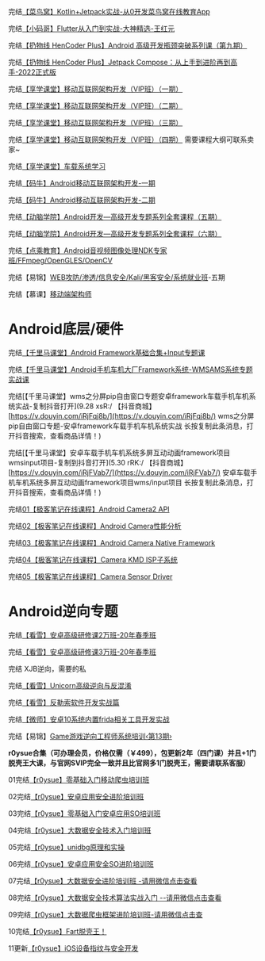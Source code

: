 完结[【菜鸟窝】Kotlin+Jetpack实战-从0开发菜鸟窝在线教育App](https://m.cniao5.com/course/10301)

完结[【小码哥】Flutter从入门到实战-大神精选-王红元](https://ke.qq.com/course/469774)

完结[【扔物线 HenCoder Plus】Android 高级开发瓶颈突破系列课（第九期）](https://edu.rengwuxian.com/detail/p_628461c9e4b0cedf38b34ece/6?product_id=p_628461c9e4b0cedf38b34ece)

完结[【扔物线 HenCoder Plus】Jetpack Compose：从上手到进阶再到高手-2022正式版](https://edu.rengwuxian.com/p/t_pc/goods_pc_detail/goods_detail/course_2Dpw6101YdL7bHFs5LFpYyzSUS6?fromH5=true)

完结[【享学课堂】移动互联网架构开发（VIP班）（一期）](https://ke.qq.com/course/347420#term_id=100413130)

完结[【享学课堂】移动互联网架构开发（VIP班）（二期）](https://ke.qq.com/course/347420#term_id=102247978)

完结[【享学课堂】移动互联网架构开发（VIP班）（三期）](https://ke.qq.com/course/347420#term_id=103755197)

完结[【享学课堂】移动互联网架构开发（VIP班）（四期）](https://ke.qq.com/course/347420#term_id=105816715) 需要课程大纲可联系卖家~

完结[【享学课堂】车载系统学习](https://ke.qq.com/course/5829844#term_id=106041574)

完结[【码牛】Android移动互联网架构开发-一期](https://ke.qq.com/course/2024962)

完结[【码牛】Android移动互联网架构开发-二期](https://ke.qq.com/course/2024962)

完结[【动脑学院】Android开发—高级开发专题系列全套课程（五期）](https://ke.qq.com/course/143145)

完结[【动脑学院】Android开发—高级开发专题系列全套课程（六期）](https://ke.qq.com/course/143145)

完结[【点乘教育】Android音视频图像处理NDK专家班/FFmpeg/OpenGLES/OpenCV](https://ke.qq.com/course/3855115#term_id=104004483)

完结【易锦】[WEB攻防/渗透/信息安全/Kali/黑客安全/系统就业班](https://ke.qq.com/course/415867)-五期

完结【慕课】[移动端架构师](https://class.imooc.com/sale/mobilearchitect)

# Android底层/硬件

完结[【千里马课堂】Android Framework基础合集+Input专题课](https://ke.qq.com/course/package/77595#)

完结[【千里马课堂】Android手机车机大厂Framework系统-WMSAMS系统专题实战课](https://ke.qq.com/course/5992266#term_id=106217431)

完结[【千里马课堂】wms之分屏pip自由窗口专题安卓framework车载手机车机系统实战-复制抖音打开](9.28 xsR:/ 【抖音商城】[https://v.douyin.com/iRjFqj8b/](https://v.douyin.com/iRjFqj8b/) wms之分屏pip自由窗口专题-安卓framework车载手机车机系统实战 长按复制此条消息，打开抖音搜索，查看商品详情！)

完结[【千里马课堂】安卓车载手机车机系统多屏互动动画framework项目wmsinput项目-复制到抖音打开](5.30 rRK:/ 【抖音商城】[https://v.douyin.com/iRjFVab7/](https://v.douyin.com/iRjFVab7/) 安卓车载手机车机系统多屏互动动画framework项目wms/input项目 长按复制此条消息，打开抖音搜索，查看商品详情！)

完结[01【极客笔记在线课程】Android Camera2 API](https://app5d5waway1614.h5.xiaoeknow.com/v1/goods/goods_detail/p_623dd97ae4b01a4851e925da?type=3)

完结[02【极客笔记在线课程】Android Camera性能分析](https://app5d5waway1614.h5.xiaoeknow.com/v1/goods/goods_detail/p_6252b815e4b01a4851ef948a?type=3)

完结[03【极客笔记在线课程】Android Camera Native Framework](https://app5d5waway1614.h5.xiaoeknow.com/v1/goods/goods_detail/p_6327162ce4b0a51fef1c4cc3?type=3)

完结[04【极客笔记在线课程】Camera KMD ISP子系统](https://app5d5waway1614.h5.xiaoeknow.com/v1/goods/goods_detail/p_645b88ace4b0cf39e6c7e204?type=3)

完结[05【极客笔记在线课程】Camera Sensor Driver](https://app5d5waway1614.h5.xiaoeknow.com/v1/goods/goods_detail/p_64636825e4b0b2d1c416fbb3?type=3)

# Android逆向专题

完结[【看雪】安卓高级研修课2万班-20年春季班](https://www.kanxue.com/book-brief-54.htm)

完结[【看雪】安卓高级研修课3万班-20年春季班](https://www.kanxue.com/book-brief-53.htm)

完结 XJB逆向，需要的私

完结[【看雪】Unicorn高级逆向与反混淆](https://www.kanxue.com/book-brief-56.htm)

完结[【看雪】反勒索软件开发实战篇](https://www.kanxue.com/book-brief-46.htm)

完结[【微师】安卓10系统内置frida相关工具开发实战](https://m.weishi100.com/mweb/series/?id=1264505&posterNum=6&zn=sharePoster)

完结【易锦】[Game游戏逆向工程师系统培训‹第13期›](https://ke.yijincc.com/series/XL100125xxxxxx)

**r0ysue合集（可办理会员，价格仅需（￥499），包更新2年（四门课）并且+1门脱壳王大课，与官网SVIP完全一致并且比官网多1门脱壳王，需要请联系客服）**

01完结[【r0ysue】零基础入门移动爬虫培训班](https://m.weishi100.com/mweb/series/?id=1196327)

02完结[【r0ysue】安卓应用安全进阶培训班](https://m.weishi100.com/mweb/series/?id=1214782)

03完结[【r0ysue】零基础入门安卓应用SO培训班](https://m.weishi100.com/mweb/series/?id=1229418)

04完结[【r0ysue】大数据安全技术入门培训班](https://m.weishi100.com/mweb/series/?id=1274989)

05完结[【r0ysue】unidbg原理和实操](https://m.weishi100.com/mweb/series/?id=1304337)

06完结[【r0ysue】安卓应用安全SO进阶培训班](https://m.weishi100.com/mweb/series/?id=1311381)

07完结[【r0ysue】大数据安全进阶培训班 -请用微信点击查看](https://appli0n8byd8759.h5.xiaoeknow.com/v1/goods/goods_detail/p_6242ef02e4b0812e1785341c?type=3&share_user_id=u_6261067158909_rP7peMTB5V&share_type=5&scene=分享&entry=2&entry_type=2002)

08完结[【r0ysue】大数据安全技术算法实战入门 --请用微信点击查看](https://appli0n8byd8759.h5.xiaoeknow.com/v1/goods/goods_detail/p_629f805fe4b09dda127295cd?type=3&share_user_id=u_6261067158909_rP7peMTB5V&share_type=5&scene=分享&entry=2&entry_type=2002)

09完结[【r0ysue】大数据爬虫框架进阶培训班-请用微信点击查](https://appli0n8byd8759.h5.xiaoeknow.com/v1/goods/goods_detail/p_628f3d1de4b0812e179ecd93?type=3)

10完结[【r0ysue】Fart脱壳王！](https://m.weishi100.com/mweb/series/?id=1266830)

11更新[【r0ysue】iOS设备指纹与安全开发](https://appli0n8byd8759.h5.xiaoeknow.com/v1/goods/goods_detail/p_63fb7459e4b06159f7419f49?type=3)
